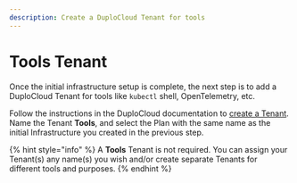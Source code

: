 ```yaml
---
description: Create a DuploCloud Tenant for tools
---
```


# Tools Tenant

Once the initial infrastructure setup is complete, the next step is to add a DuploCloud Tenant for tools like `kubectl` shell, OpenTelemetry, etc.

Follow the instructions in the DuploCloud documentation to [create a Tenant](../../use-cases/tenant-environment/). Name the Tenant **Tools**, and select the Plan with the same name as the initial Infrastructure you created in the previous step.&#x20;

{% hint style="info" %}
A **Tools** Tenant is not required. You can assign your Tenant(s) any name(s) you wish and/or create separate Tenants for different tools and purposes.
{% endhint %}
